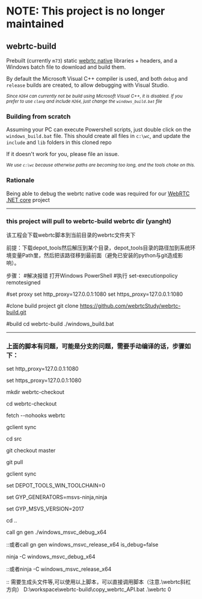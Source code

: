 # NOTE: This project is no longer maintained

## webrtc-build

Prebuilt (currently `m73`) static [webrtc native](https://webrtc.org/native-code/) libraries + headers, and a Windows batch file to download and build them.

By default the Microsoft Visual C++ compiler is used, and both `debug` and `release` builds are created, to allow debugging with Visual Studio. 

<sup>*Since `H264` can currently not be build using Microsoft Visual C++, it is disabled. If you prefer to use `clang` and include `H264`, just change the `windows_build.bat` file*</sup>

### Building from scratch
Assuming your PC can execute Powershell scripts, just double click on the `windows_build.bat` file. This should create all files in `c:\wc`, and update the `include` and `lib` folders in this cloned repo

If it doesn't work for you, please file an issue.

<sup>*We use `c:\wc` because otherwise paths are becoming too long, and the tools choke on this.*</sup>

### Rationale
Being able to debug the webrtc native code was required for our [WebRTC .NET core](https://github.com/WonderMediaProductions/webrtc-dotnet-core) project



------------------------------------------------------------------------------------
### this project will pull to webrtc-build webrtc dir (yanght)

该工程会下载webrtc脚本到当前目录的webrtc文件夹下

前提：下载depot_tools然后解压到某个目录，depot_tools目录的路径加到系统环境变量Path里，然后把该路径移到最前面（避免已安装的python与git造成影响）。

步骤：
#解决报错
打开Windows PowerShell
#执行
set-executionpolicy remotesigned

#set proxy
set http_proxy=127.0.0.1:1080
set https_proxy=127.0.0.1:1080

#clone build project
git clone https://github.com/webrtcStudy/webrtc-build.git

#build
cd webrtc-build
./windows_build.bat

------------------------------------------------------------------------------------

### 上面的脚本有问题，可能是分支的问题，需要手动编译的话，步骤如下：
set http_proxy=127.0.0.1:1080

set https_proxy=127.0.0.1:1080

mkdir webrtc-checkout

cd webrtc-checkout

fetch --nohooks webrtc

gclient sync

cd src

git checkout master

git pull

gclient sync


set DEPOT_TOOLS_WIN_TOOLCHAIN=0

set GYP_GENERATORS=msvs-ninja,ninja

set GYP_MSVS_VERSION=2017

cd ..

call gn gen ./windows_msvc_debug_x64

::或者call gn gen windows_msvc_release_x64 is_debug=false


ninja -C windows_msvc_debug_x64

::或者ninja -C windows_msvc_release_x64

:: 需要生成头文件等,可以使用以上脚本，可以直接调用脚本（注意.\webrtc斜杠方向）
D:\workspace\webrtc-build\copy_webrtc_API.bat .\webrtc 0


